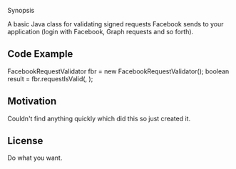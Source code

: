 Synopsis

A basic Java class for validating signed requests Facebook sends to your application (login with Facebook, Graph requests and so forth).

## Code Example

FacebookRequestValidator fbr = new FacebookRequestValidator();
boolean result = fbr.requestIsValid(<signedRequest>, <your secret key>);
## Motivation

Couldn't find anything quickly which did this so just created it.

## License

Do what you want.
